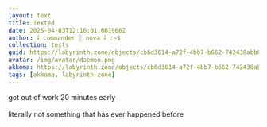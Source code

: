 ```yaml
---
layout: text
title: Texted
date: 2025-04-03T12:16:01.661966Z
author: ⸸ commander ░ nova ⸸ :~$
collection: texts
guid: https://labyrinth.zone/objects/cb6d3614-a72f-4bb7-b662-742438abb84c
avatar: /img/avatar/daemon.png
akkoma: https://labyrinth.zone/objects/cb6d3614-a72f-4bb7-b662-742438abb84c
tags: [akkoma, labyrinth-zone]
---
```


<p>got out of work 20 minutes early<br><br>literally not something that has ever happened before</p>